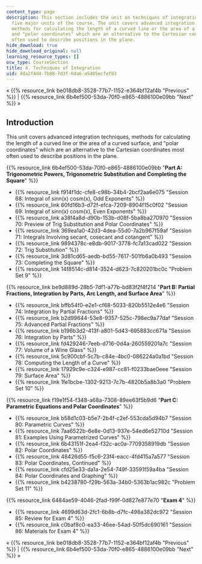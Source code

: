 ```yaml
---
content_type: page
description: This section includes the unit on techniques of integration, one of the
  five major units of the course. The unit covers advanced integration techniques,
  methods for calculating the length of a curved line or the area of a curved surface,
  and "polar coordinates" which are an alternative to the Cartesian coordinates most
  often used to describe positions in the plane.
hide_download: true
hide_download_original: null
learning_resource_types: []
ocw_type: CourseSection
title: 4. Techniques of Integration
uid: 4da2f4d4-7b88-7d3f-0da6-a5405ecfef83
---
```


« {{% resource_link be018db8-3528-77b7-1152-e364bf12af4b "Previous" %}} | {{% resource_link 6b4ef500-53da-70f0-e865-4886100e09bb "Next" %}} »

Introduction
------------

This unit covers advanced integration techniques, methods for calculating the length of a curved line or the area of a curved surface, and "polar coordinates" which are an alternative to the Cartesian coordinates most often used to describe positions in the plane.

{{% resource_link 6b4ef500-53da-70f0-e865-4886100e09bb "**Part A: Trigonometric Powers, Trigonometric Substitution and Completing the Square**" %}}

*   {{% resource_link f914f1dc-cfe8-c98b-34b4-2bcf2aa6e075 "Session 68: Integral of sinn(x) cosm(x), Odd Exponents" %}}
*   {{% resource_link 60fd16b3-d72f-efca-7209-8904f15c0f02 "Session 69: Integral of sinn(x) cosm(x), Even Exponents" %}}
*   {{% resource_link a38f4a8d-d90b-153b-d08f-5ba8ba270970 "Session 70: Preview of Trig Substitution and Polar Coordinates" %}}
*   {{% resource_link 369ea1a0-42d3-4dea-55d0-7a2b967f59af "Session 71: Integrals Involving secant, cosecant and cotangent" %}}
*   {{% resource_link 9894378c-e8db-9017-3778-fc7a13cad022 "Session 72: Trig Substitution" %}}
*   {{% resource_link 3d81cd65-aedb-bd55-7617-501fb6a0b493 "Session 73: Completing the Square" %}}
*   {{% resource_link 14f8514c-d814-3524-d623-7c820201bc0c "Problem Set 9" %}}

{{% resource_link be9d889d-28b5-7df1-a77b-bd83f2f4f214 "**Part B: Partial Fractions, Integration by Parts, Arc Length, and Surface Area**" %}}

*   {{% resource_link bffb54f0-e2e1-cf68-5033-820b5512e4e6 "Session 74: Integration by Partial Fractions" %}}
*   {{% resource_link b2d99644-53e8-9357-525c-798ec9a77daf "Session 75: Advanced Partial Fractions" %}}
*   {{% resource_link b196b3d2-413f-a801-5d43-695883cc671a "Session 76: Integration by Parts" %}}
*   {{% resource_link fd429246-7eeb-d716-0d4a-260559201a7c "Session 77: Volume of a Wine Glass" %}}
*   {{% resource_link 5c900cbf-5c7b-c84e-4bc0-086224a0a1bd "Session 78: Computing the Length of a Curve" %}}
*   {{% resource_link 17929c9e-c324-e987-cc81-f0233bae0eee "Session 79: Surface Area" %}}
*   {{% resource_link 1fe1bcbe-1302-9213-7c7b-4820b5a8b3a0 "Problem Set 10" %}}

{{% resource_link f19e1f54-f348-a68a-7308-89ee63f5b9d6 "**Part C: Parametric Equations and Polar Coordinates**" %}}

*   {{% resource_link b58d1c03-b5e7-2b4f-c2ef-553cda5d94b7 "Session 80: Parametric Curves" %}}
*   {{% resource_link 7aa6522b-6e8e-0d13-937e-54ed6e52710d "Session 81: Examples Using Parametrized Curves" %}}
*   {{% resource_link 6b43151f-2ea4-f32c-ac0a-7709358919db "Session 82: Polar Coordinates" %}}
*   {{% resource_link 48426d55-f5c6-23f4-eacc-4fd415a7a577 "Session 83: Polar Coordinates, Continued" %}}
*   {{% resource_link cfd25e33-da1a-2e54-749f-33591f59a4ba "Session 84: Polar Coordinates and Graphing" %}}
*   {{% resource_link b4238780-f29b-563a-34b0-5363b1ac982c "Problem Set 11" %}}

{{% resource_link 6484ae59-4046-2fad-f99f-0d827e877e70 "**Exam 4**" %}}

*   {{% resource_link 4699d63d-2fc1-6b8b-d7fc-498a382dc972 "Session 85: Review for Exam 4" %}}
*   {{% resource_link c0baf8c0-ea33-46ee-54ad-50f5dc690161 "Session 86: Materials for Exam 4" %}}

« {{% resource_link be018db8-3528-77b7-1152-e364bf12af4b "Previous" %}} | {{% resource_link 6b4ef500-53da-70f0-e865-4886100e09bb "Next" %}} »